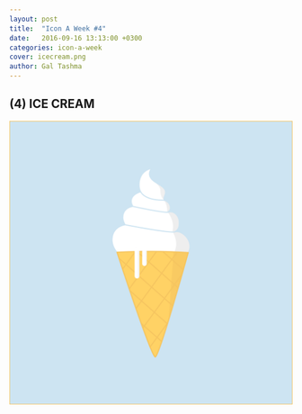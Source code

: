 ```yaml
---
layout: post
title:  "Icon A Week #4"
date:   2016-09-16 13:13:00 +0300
categories: icon-a-week
cover: icecream.png 
author: Gal Tashma
---
```


## (4) ICE CREAM 
![](/assets/img/icecream.png)
